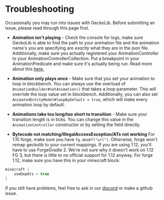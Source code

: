 # Troubleshooting
Occasionally you may run into issues with GeckoLib. Before submitting an issue, please read through this page first.

* **Animation isn't playing** - Check the console for logs, make sure GeckoLib is able to find the path to your animation file and the animation name's you are specifying are *exactly* what they are in the json file. Additionally, make sure you actually registered your AnimationController to your AnimationControllerCollection. Put a breakpoint in your AnimationPredicate and make sure it's actually being run. Read more about this [here.](https://github.com/bernie-g/geckolib/wiki/Animation-Controllers)

* **Animation only plays once** - Make sure that you set your animation to loop in blockbench. You can always use the overload of `AnimationBuilder#setAnimation()` that takes a loop parameter. This will override the loop value set in blockbench. Additionally, you can also set `AnimatedEntityModel#loopByDefault = true`, which will make every animation loop by default.

* **Animations take too long/too short to transition** - Make sure your transition length is in ticks. You can change this value in the `AnimationController` constructor or by setting the field directly.

* **Bytecode not matching/IllegalAccessException/ATs not working**
For 1.15 forge, make sure you have `fg.deobf("url")`. Otherwise, forge won't remap geckolib to your current mappings. If you are using 1.12, you'll have to use ForgeGradle 2. We're not sure why it doesn't work on 1.12 FG 3, but there is little to no official support for 1.12 anyway.
For forge 1.12, make sure you have this in your minecraft block:
```groovy
minecraft {
    useDepAts = true
}
```

If you still have problems, feel free to ask in our [discord](https://discord.com/invite/MNQcKxB) or make a github issue.